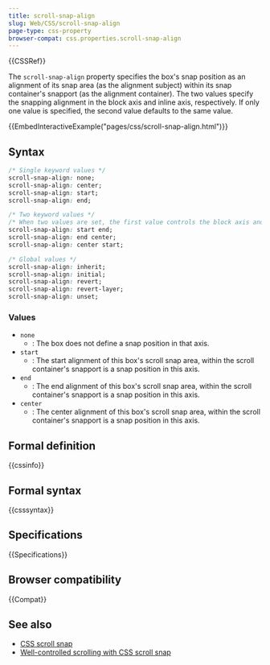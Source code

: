 ```yaml
---
title: scroll-snap-align
slug: Web/CSS/scroll-snap-align
page-type: css-property
browser-compat: css.properties.scroll-snap-align
---
```


{{CSSRef}}

The `scroll-snap-align` property specifies the box's snap position as an alignment of its snap area (as the alignment subject) within its snap container's snapport (as the alignment container). The two values specify the snapping alignment in the block axis and inline axis, respectively. If only one value is specified, the second value defaults to the same value.

{{EmbedInteractiveExample("pages/css/scroll-snap-align.html")}}

## Syntax

```css
/* Single keyword values */
scroll-snap-align: none;
scroll-snap-align: center;
scroll-snap-align: start;
scroll-snap-align: end;

/* Two keyword values */
/* When two values are set, the first value controls the block axis and the second value controls the inline axis */
scroll-snap-align: start end;
scroll-snap-align: end center;
scroll-snap-align: center start;

/* Global values */
scroll-snap-align: inherit;
scroll-snap-align: initial;
scroll-snap-align: revert;
scroll-snap-align: revert-layer;
scroll-snap-align: unset;
```

### Values

- `none`
  - : The box does not define a snap position in that axis.
- `start`
  - : The start alignment of this box's scroll snap area, within the scroll container's snapport is a snap position in this axis.
- `end`
  - : The end alignment of this box's scroll snap area, within the scroll container's snapport is a snap position in this axis.
- `center`
  - : The center alignment of this box's scroll snap area, within the scroll container's snapport is a snap position in this axis.

## Formal definition

{{cssinfo}}

## Formal syntax

{{csssyntax}}

## Specifications

{{Specifications}}

## Browser compatibility

{{Compat}}

## See also

- [CSS scroll snap](/en-US/docs/Web/CSS/CSS_scroll_snap)
- [Well-controlled scrolling with CSS scroll snap](https://web.dev/articles/css-scroll-snap)
